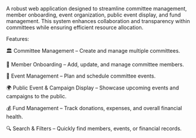 A robust web application designed to streamline committee management, member onboarding, event organization, public event display, and fund management. This system enhances collaboration and transparency within committees while ensuring efficient resource allocation.

Features:

🏛️ Committee Management – Create and manage multiple committees.

👥 Member Onboarding – Add, update, and manage committee members.

📅 Event Management – Plan and schedule committee events.

🌍 Public Event & Campaign Display – Showcase upcoming events and campaigns to the public.

💰 Fund Management – Track donations, expenses, and overall financial health.

🔍 Search & Filters – Quickly find members, events, or financial records.
